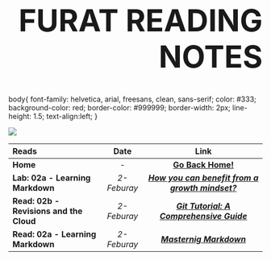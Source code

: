 <div align=right style="font-size:30px;"> <h1> <b> FURAT READING NOTES </b> </h1> </div>

body{
    font-family: helvetica, arial, freesans, clean, sans-serif;
    color: #333;
    background-color: red;
    border-color: #999999;
    border-width: 2px;
    line-height: 1.5;
    text-align:left;
}

![](https://thumbs.dreamstime.com/b/geek-glasses-graphic-design-template-vector-isolated-logo-icon-eye-nerd-face-hair-spectacles-hipster-sunglasses-character-158168884.jpg)
                          

| Reads     | Date        | Link        |
| :-------- |:-----------: |:----------: |
| **Home**  |   -    | [**Go Back Home!**](https://furatmalkawi29.github.io/reading-notes/) |
| **Lab: 02a - Learning Markdown** | *2-Feburay* | [***How you can benefit from a growth mindset?***](https://furatmalkawi29.github.io/reading-notes/growth_mindset) |
| **Read: 02b - Revisions and the Cloud** | *2-Feburay* | [***Git Tutorial: A Comprehensive Guide***](https://furatmalkawi29.github.io/reading-notes/git) |
| **Read: 02a - Learning Markdown** | *2-Feburay* | [***Masternig Markdown***](https://furatmalkawi29.github.io/reading-notes/markdown) |